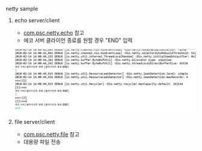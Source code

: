 netty sample

1. echo server/client 
	- [com.psc.netty.echo](src/com/psc/netty/echo) 참고
	- 에코 서버 클라이언 종료를 원할 경우 "END" 입력
	
	![screenshot](https://github.com/parkseungchul/javaSample/blob/master/nettySample/img/echoCient.png?raw=true) 
	
2. file server/client 
	- [com.psc.netty.file](src/com/psc/netty/file) 참고
	- 대용량 파일 전송 